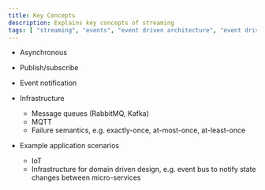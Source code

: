 ```yaml
---
title: Key Concepts
description: Explains key concepts of streaming
tags: [ "streaming", "events", "event driven architecture", "event driven architectures", "kafka" ]
---
```


- Asynchronous
- Publish/subscribe
- Event notification

- Infrastructure
    - Message queues (RabbitMQ, Kafka)
    - MQTT
    - Failure semantics, e.g. exactly-once, at-most-once, at-least-once

- Example application scenarios
    - IoT
    - Infrastructure for domain driven design, e.g. event bus to notify state changes between micro-services
